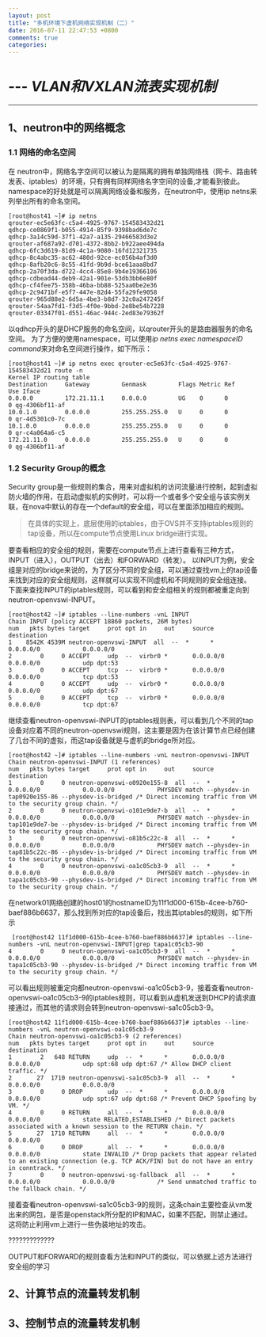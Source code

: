 ```yaml
---
layout: post
title: "多机环境下虚机网络实现机制（二）"
date: 2016-07-11 22:47:53 +0800
comments: true
categories: 
---
```


# ---  ***VLAN和VXLAN流表实现机制***
----------------------------------------------

## 1、neutron中的网络概念

### 1.1 网络的命名空间
   在 neutron中，网络名字空间可以被认为是隔离的拥有单独网络栈（网卡、路由转发表、iptables）的环境，只有拥有同样网络名字空间的设备,才能看到彼此。namespace的好处就是可以隔离网络设备和服务，在neutron中，使用ip netns来列举出所有的命名空间。

```
[root@host41 ~]# ip netns
qrouter-ec5e63fc-c5a4-4925-9767-154583432d21
qdhcp-ce0869f1-b055-4914-85f9-9398bad6de7c
qdhcp-3a14c59d-37f1-42a7-a135-29466583d3e2
qrouter-af687a92-d701-4372-8bb2-b922aee494da
qdhcp-6fc3d619-81d9-4c1a-9080-16fd12321735
qdhcp-8c4abc35-ac62-480d-92ce-ec056b4af3d0
qdhcp-8afb20c6-8c55-41fd-9b9d-bce61aaa8bd7
qdhcp-2a70f3da-d722-4cc4-85e8-9b4e19366106
qdhcp-cdbead44-deb9-42a1-901e-53db3bb6e80f
qdhcp-cf4fee75-358b-46ba-bb88-525aa0be2e36
qdhcp-2c9471bf-e5f7-447e-82d4-55fa29fe9058
qrouter-965d88e2-6d5a-4be3-b8d7-32c0a247245f
qrouter-54aa7fd1-f3d5-4f0e-9bbd-2e8be54b7228
qrouter-03347f01-d551-46ac-944c-2ed83e79362f

```
以qdhcp开头的是DHCP服务的命名空间，以qrouter开头的是路由器服务的命名空间。
为了方便的使用namespace，可以使用*ip netns exec namespaceID commond*来对命名空间进行操作，如下所示：


```
[root@host41 ~]# ip netns exec qrouter-ec5e63fc-c5a4-4925-9767-154583432d21 route -n
Kernel IP routing table
Destination     Gateway         Genmask         Flags Metric Ref    Use Iface
0.0.0.0         172.21.11.1     0.0.0.0         UG    0      0        0 qg-4306bf11-af
10.0.1.0        0.0.0.0         255.255.255.0   U     0      0        0 qr-4d5301c0-7c
10.1.0.0        0.0.0.0         255.255.255.0   U     0      0        0 qr-c4a064a6-c5
172.21.11.0     0.0.0.0         255.255.255.0   U     0      0        0 qg-4306bf11-af
```

### 1.2 Security Group的概念

Security group是一些规则的集合，用来对虚拟机的访问流量进行控制，起到虚拟防火墙的作用，在启动虚拟机的实例时，可以将一个或者多个安全组与该实例关联，在nova中默认的存在一个default的安全组，可以在里面添加相应的规则。

> 在具体的实现上，底层使用的iptables，由于OVS并不支持iptables规则的tap设备，所以在compute节点使用Linux bridge进行实现。


要查看相应的安全组的规则，需要在compute节点上进行查看有三种方式，INPUT（进入），OUTPUT（出去）和FORWARD（转发）。
以INPUT为例，安全组是对应的bridge来说的，为了区分不同的安全组，可以通过查找vm上的tap设备来找到对应的安全组规则，这样就可以实现不同虚机和不同规则的安全组连接。
下面来查找INPUT的iptables规则，可以看到和安全组相关的规则都被重定向到neutron-openvswi-INPUT。


```
[root@host42 ~]# iptables --line-numbers -vnL INPUT
Chain INPUT (policy ACCEPT 18860 packets, 26M bytes)
num   pkts bytes target     prot opt in     out     source               destination         
1    8542K 4539M neutron-openvswi-INPUT  all  --  *      *       0.0.0.0/0            0.0.0.0/0           
2        0     0 ACCEPT     udp  --  virbr0 *       0.0.0.0/0            0.0.0.0/0            udp dpt:53
3        0     0 ACCEPT     tcp  --  virbr0 *       0.0.0.0/0            0.0.0.0/0            tcp dpt:53
4        0     0 ACCEPT     udp  --  virbr0 *       0.0.0.0/0            0.0.0.0/0            udp dpt:67
5        0     0 ACCEPT     tcp  --  virbr0 *       0.0.0.0/0            0.0.0.0/0            tcp dpt:67
```

继续查看neutron-openvswi-INPUT的iptables规则表，可以看到几个不同的tap设备对应着不同的neutron-openvswi规则，这主要是因为在该计算节点已经创建了几台不同的虚拟，而这tap设备就是与虚机的bridge所对应。

```
[root@host42 ~]# iptables --line-numbers -vnL neutron-openvswi-INPUT
Chain neutron-openvswi-INPUT (1 references)
num   pkts bytes target     prot opt in     out     source               destination         
1        0     0 neutron-openvswi-o0920e155-8  all  --  *      *       0.0.0.0/0            0.0.0.0/0            PHYSDEV match --physdev-in tap0920e155-86 --physdev-is-bridged /* Direct incoming traffic from VM to the security group chain. */
2        0     0 neutron-openvswi-o101e9de7-b  all  --  *      *       0.0.0.0/0            0.0.0.0/0            PHYSDEV match --physdev-in tap101e9de7-be --physdev-is-bridged /* Direct incoming traffic from VM to the security group chain. */
3        0     0 neutron-openvswi-o81b5c22c-8  all  --  *      *       0.0.0.0/0            0.0.0.0/0            PHYSDEV match --physdev-in tap81b5c22c-86 --physdev-is-bridged /* Direct incoming traffic from VM to the security group chain. */
4        0     0 neutron-openvswi-oa1c05cb3-9  all  --  *      *       0.0.0.0/0            0.0.0.0/0            PHYSDEV match --physdev-in tapa1c05cb3-90 --physdev-is-bridged /* Direct incoming traffic from VM to the security group chain. */
```

在network01网络创建的host01的hostnameID为11f1d000-615b-4cee-b760-baef886b6637，那么找到所对应的tap设备后，找出其iptables的规则，如下所示

```
 [root@host42 11f1d000-615b-4cee-b760-baef886b6637]# iptables --line-numbers -vnL neutron-openvswi-INPUT|grep tapa1c05cb3-90
4        0     0 neutron-openvswi-oa1c05cb3-9  all  --  *      *       0.0.0.0/0            0.0.0.0/0            PHYSDEV match --physdev-in tapa1c05cb3-90 --physdev-is-bridged /* Direct incoming traffic from VM to the security group chain. */
```

可以看出规则被重定向都neutron-openvswi-oa1c05cb3-9，接着查看neutron-openvswi-oa1c05cb3-9的iptables规则，可以看到从虚机发送到DHCP的请求直接通过，而其他的请求则会转到neutron-openvswi-sa1c05cb3-9。

```
[root@host42 11f1d000-615b-4cee-b760-baef886b6637]# iptables --line-numbers -vnL neutron-openvswi-oa1c05cb3-9
Chain neutron-openvswi-oa1c05cb3-9 (2 references)
num   pkts bytes target     prot opt in     out     source               destination         
1        2   648 RETURN     udp  --  *      *       0.0.0.0/0            0.0.0.0/0            udp spt:68 udp dpt:67 /* Allow DHCP client traffic. */
2       27  1710 neutron-openvswi-sa1c05cb3-9  all  --  *      *       0.0.0.0/0            0.0.0.0/0           
3        0     0 DROP       udp  --  *      *       0.0.0.0/0            0.0.0.0/0            udp spt:67 udp dpt:68 /* Prevent DHCP Spoofing by VM. */
4        0     0 RETURN     all  --  *      *       0.0.0.0/0            0.0.0.0/0            state RELATED,ESTABLISHED /* Direct packets associated with a known session to the RETURN chain. */
5       27  1710 RETURN     all  --  *      *       0.0.0.0/0            0.0.0.0/0           
6        0     0 DROP       all  --  *      *       0.0.0.0/0            0.0.0.0/0            state INVALID /* Drop packets that appear related to an existing connection (e.g. TCP ACK/FIN) but do not have an entry in conntrack. */
7        0     0 neutron-openvswi-sg-fallback  all  --  *      *       0.0.0.0/0            0.0.0.0/0            /* Send unmatched traffic to the fallback chain. */
```

接着查看neutron-openvswi-sa1c05cb3-9的规则，这条chain主要检查从vm发出来的网包，是否是openstack所分配的IP和MAC，如果不匹配，则禁止通过。这将防止利用vm上进行一些伪装地址的攻击。

?????????????

OUTPUT和FORWARD的规则查看方法和INPUT的类似，可以依据上述方法进行安全组的学习

## 2、计算节点的流量转发机制

## 3、控制节点的流量转发机制






